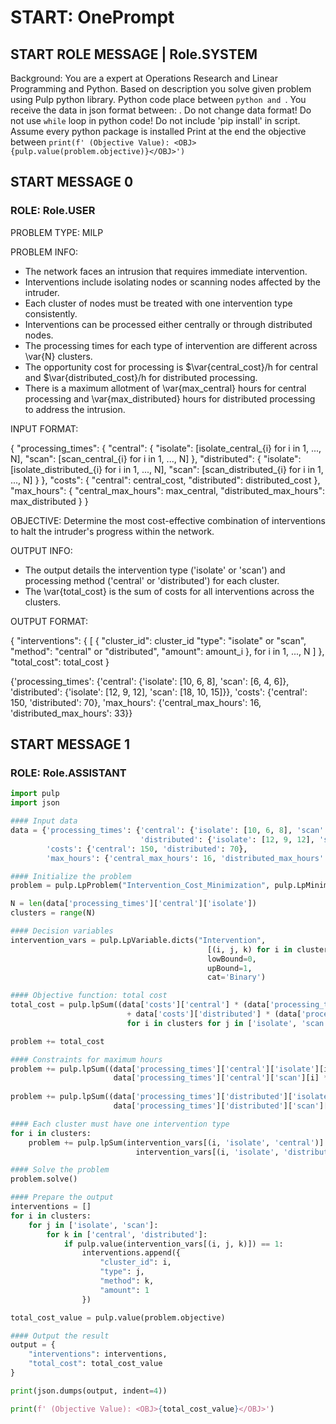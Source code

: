 # START: OnePrompt 
## START ROLE MESSAGE | Role.SYSTEM 
Background: You are a expert at Operations Research and Linear Programming and Python. Based on description you solve given problem using Pulp python library. Python code place between ```python and ```. You receive the data in json format between: <DATA></DATA>. Do not change data format! Do not use `while` loop in python code! Do not include 'pip install' in script. Assume every python package is installed Print at the end the objective between <OBJ></OBJ> `print(f' (Objective Value): <OBJ>{pulp.value(problem.objective)}</OBJ>')`  
## START MESSAGE 0 
### ROLE: Role.USER
<DESCRIPTION>
PROBLEM TYPE: MILP

PROBLEM INFO:

- The network faces an intrusion that requires immediate intervention.
- Interventions include isolating nodes or scanning nodes affected by the intruder.
- Each cluster of nodes must be treated with one intervention type consistently.
- Interventions can be processed either centrally or through distributed nodes.
- The processing times for each type of intervention are different across \var{N} clusters.
- The opportunity cost for processing is $\var{central_cost}/h for central and $\var{distributed_cost}/h for distributed processing.
- There is a maximum allotment of \var{max_central} hours for central processing and \var{max_distributed} hours for distributed processing to address the intrusion.

INPUT FORMAT: 

{
    "processing_times": {
        "central": {
            "isolate": [isolate_central_{i} for i in 1, ..., N],
            "scan": [scan_central_{i} for i in 1, ..., N]
        },
        "distributed": {
            "isolate": [isolate_distributed_{i} for i in 1, ..., N],
            "scan": [scan_distributed_{i} for i in 1, ..., N]
        }
    },
    "costs": {
        "central": central_cost,
        "distributed": distributed_cost
    },
    "max_hours": {
        "central_max_hours": max_central,
        "distributed_max_hours": max_distributed
    }
}

OBJECTIVE: Determine the most cost-effective combination of interventions to halt the intruder's progress within the network.

OUTPUT INFO:

- The output details the intervention type ('isolate' or 'scan') and processing method ('central' or 'distributed') for each cluster.
- The \var{total_cost} is the sum of costs for all interventions across the clusters.

OUTPUT FORMAT:

{
    "interventions": {
        [
            {
            "cluster_id": cluster_id
            "type": "isolate" or "scan",
            "method": "central" or "distributed",
            "amount": amount_i
            },
            for i in 1, ..., N
        ]
    },
    "total_cost": total_cost
}





</DESCRIPTION>
<DATA>
{'processing_times': {'central': {'isolate': [10, 6, 8], 'scan': [6, 4, 6]}, 'distributed': {'isolate': [12, 9, 12], 'scan': [18, 10, 15]}}, 'costs': {'central': 150, 'distributed': 70}, 'max_hours': {'central_max_hours': 16, 'distributed_max_hours': 33}}</DATA>


## START MESSAGE 1 
### ROLE: Role.ASSISTANT
```python
import pulp
import json

#### Input data
data = {'processing_times': {'central': {'isolate': [10, 6, 8], 'scan': [6, 4, 6]}, 
                             'distributed': {'isolate': [12, 9, 12], 'scan': [18, 10, 15]}}, 
        'costs': {'central': 150, 'distributed': 70}, 
        'max_hours': {'central_max_hours': 16, 'distributed_max_hours': 33}}

#### Initialize the problem
problem = pulp.LpProblem("Intervention_Cost_Minimization", pulp.LpMinimize)

N = len(data['processing_times']['central']['isolate'])
clusters = range(N)

#### Decision variables
intervention_vars = pulp.LpVariable.dicts("Intervention",
                                            [(i, j, k) for i in clusters for j in ['isolate', 'scan'] for k in ['central', 'distributed']],
                                            lowBound=0,
                                            upBound=1,
                                            cat='Binary')

#### Objective function: total cost
total_cost = pulp.lpSum((data['costs']['central'] * (data['processing_times']['central'][j][i] * intervention_vars[(i, j, 'central')])
                          + data['costs']['distributed'] * (data['processing_times']['distributed'][j][i] * intervention_vars[(i, j, 'distributed')]))
                          for i in clusters for j in ['isolate', 'scan'])

problem += total_cost

#### Constraints for maximum hours
problem += pulp.lpSum((data['processing_times']['central']['isolate'][i] * intervention_vars[(i, 'isolate', 'central')] +
                       data['processing_times']['central']['scan'][i] * intervention_vars[(i, 'scan', 'central')]) for i in clusters) <= data['max_hours']['central_max_hours'], "Central_Hours_Max"
                       
problem += pulp.lpSum((data['processing_times']['distributed']['isolate'][i] * intervention_vars[(i, 'isolate', 'distributed')] +
                       data['processing_times']['distributed']['scan'][i] * intervention_vars[(i, 'scan', 'distributed')]) for i in clusters) <= data['max_hours']['distributed_max_hours'], "Distributed_Hours_Max"

#### Each cluster must have one intervention type
for i in clusters:
    problem += pulp.lpSum(intervention_vars[(i, 'isolate', 'central')] + intervention_vars[(i, 'scan', 'central')] + 
                            intervention_vars[(i, 'isolate', 'distributed')] + intervention_vars[(i, 'scan', 'distributed')]) == 1, f"One_Intervention_Cluster_{i}"

#### Solve the problem
problem.solve()

#### Prepare the output
interventions = []
for i in clusters:
    for j in ['isolate', 'scan']:
        for k in ['central', 'distributed']:
            if pulp.value(intervention_vars[(i, j, k)]) == 1:
                interventions.append({
                    "cluster_id": i,
                    "type": j,
                    "method": k,
                    "amount": 1
                })

total_cost_value = pulp.value(problem.objective)

#### Output the result
output = {
    "interventions": interventions,
    "total_cost": total_cost_value
}

print(json.dumps(output, indent=4))

print(f' (Objective Value): <OBJ>{total_cost_value}</OBJ>')
```

